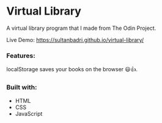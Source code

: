 # Virtual Library
A virtual library program that I made from The Odin Project. 

Live Demo: https://sultanbadri.github.io/virtual-library/

### Features:
localStorage saves your books on the browser 😃👍.

### Built with: 
 * HTML
 * CSS
 * JavaScript
